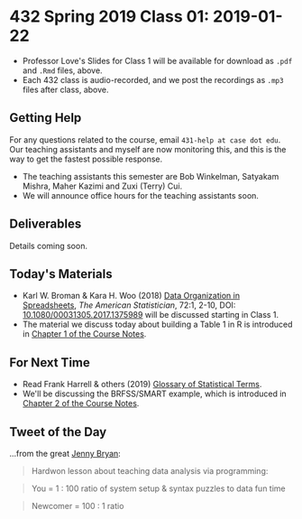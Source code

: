 # 432 Spring 2019 Class 01: 2019-01-22

- Professor Love's Slides for Class 1 will be available for download as `.pdf` and `.Rmd` files, above.
- Each 432 class is audio-recorded, and we post the recordings as `.mp3` files after class, above.

## Getting Help

For any questions related to the course, email `431-help at case dot edu`. Our teaching assistants and myself are now monitoring this, and this is the way to get the fastest possible response.

- The teaching assistants this semester are Bob Winkelman, Satyakam Mishra, Maher Kazimi and Zuxi (Terry) Cui.
- We will announce office hours for the teaching assistants soon.

## Deliverables

Details coming soon.

## Today's Materials

- Karl W. Broman & Kara H. Woo (2018) [Data Organization in Spreadsheets](https://github.com/THOMASELOVE/2019-432/blob/master/references/pdf/Broman_and_Woo_2018_Data_Organization_in_Spreadsheets.pdf), *The American Statistician*, 72:1, 2-10, DOI: [10.1080/00031305.2017.1375989](https://doi.org/10.1080/00031305.2017.1375989) will be discussed starting in Class 1.
- The material we discuss today about building a Table 1 in R is introduced in [Chapter 1 of the Course Notes](https://thomaselove.github.io/2019-432-book/building-table-1.html).

## For Next Time

- Read Frank Harrell & others (2019) [Glossary of Statistical Terms](http://hbiostat.org/doc/glossary.pdf).
- We'll be discussing the BRFSS/SMART example, which is introduced in [Chapter 2 of the Course Notes](https://thomaselove.github.io/2019-432-book/linear-regression-on-a-small-smart-data-set.html).

## Tweet of the Day

...from the great [Jenny Bryan](https://twitter.com/jennybryan/status/953051131822796800?refsrc=email&s=11&ref_src=twcamp%5Eshare%7Ctwsrc%5Eios%7Ctwgr%5Eemail):

> Hardwon lesson about teaching data analysis via programming:

> You = 1 : 100 ratio of system setup & syntax puzzles to data fun time

> Newcomer = 100 : 1 ratio
